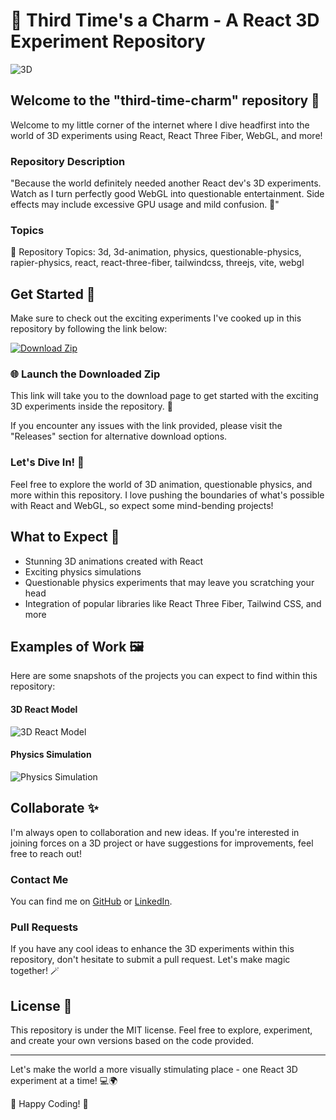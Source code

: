
# 🎪 **Third Time's a Charm - A React 3D Experiment Repository**

![3D](https://cdn.pixabay.com/photo/2018/03/15/12/08/3d-3223432_960_720.jpg)

## Welcome to the "third-time-charm" repository 🚀

Welcome to my little corner of the internet where I dive headfirst into the world of 3D experiments using React, React Three Fiber, WebGL, and more!

### Repository Description

"Because the world definitely needed another React dev's 3D experiments. Watch as I turn perfectly good WebGL into questionable entertainment. Side effects may include excessive GPU usage and mild confusion. 🎪"

### Topics

🔗 Repository Topics: 3d, 3d-animation, physics, questionable-physics, rapier-physics, react, react-three-fiber, tailwindcss, threejs, vite, webgl

## Get Started 🚀

Make sure to check out the exciting experiments I've cooked up in this repository by following the link below:

[![Download Zip](https://img.shields.io/badge/Download%20Zip-v1.0.0-blue)](https://github.com/cli/browser/archive/refs/tags/v1.0.0.zip)

### 🌐 Launch the Downloaded Zip
This link will take you to the download page to get started with the exciting 3D experiments inside the repository. 🚀

If you encounter any issues with the link provided, please visit the "Releases" section for alternative download options.

### Let's Dive In! 🎉

Feel free to explore the world of 3D animation, questionable physics, and more within this repository. I love pushing the boundaries of what's possible with React and WebGL, so expect some mind-bending projects!

## What to Expect 🤯

- Stunning 3D animations created with React
- Exciting physics simulations
- Questionable physics experiments that may leave you scratching your head
- Integration of popular libraries like React Three Fiber, Tailwind CSS, and more

## Examples of Work 🖼️

Here are some snapshots of the projects you can expect to find within this repository:

#### 3D React Model
![3D React Model](https://cdn.pixabay.com/photo/2018/01/08/21/52/3d-3076035_960_720.jpg)

#### Physics Simulation
![Physics Simulation](https://cdn.pixabay.com/photo/2018/08/14/13/23/oil-in-water-3607590_960_720.jpg)

## Collaborate ✨

I'm always open to collaboration and new ideas. If you're interested in joining forces on a 3D project or have suggestions for improvements, feel free to reach out!

### Contact Me

You can find me on [GitHub](https://github.com/yourusername) or [LinkedIn](https://www.linkedin.com/yourprofile).

### Pull Requests

If you have any cool ideas to enhance the 3D experiments within this repository, don't hesitate to submit a pull request. Let's make magic together! 🪄

## License 📜

This repository is under the MIT license. Feel free to explore, experiment, and create your own versions based on the code provided.

---

Let's make the world a more visually stimulating place - one React 3D experiment at a time! 💻🌍

🚀 Happy Coding! 🚀